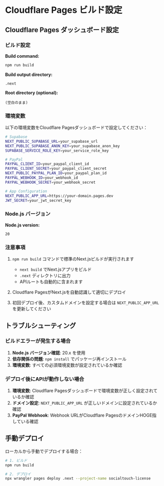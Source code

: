 # Cloudflare Pages ビルド設定

## Cloudflare Pages ダッシュボード設定

### ビルド設定

**Build command:**
```bash
npm run build
```

**Build output directory:**
```
.next
```

**Root directory (optional):**
```
(空白のまま)
```

### 環境変数

以下の環境変数をCloudflare Pagesダッシュボードで設定してください：

```bash
# Supabase
NEXT_PUBLIC_SUPABASE_URL=your_supabase_url
NEXT_PUBLIC_SUPABASE_ANON_KEY=your_supabase_anon_key
SUPABASE_SERVICE_ROLE_KEY=your_service_role_key

# PayPal
PAYPAL_CLIENT_ID=your_paypal_client_id
PAYPAL_CLIENT_SECRET=your_paypal_client_secret
NEXT_PUBLIC_PAYPAL_PLAN_ID=your_paypal_plan_id
PAYPAL_WEBHOOK_ID=your_webhook_id
PAYPAL_WEBHOOK_SECRET=your_webhook_secret

# App Configuration
NEXT_PUBLIC_APP_URL=https://your-domain.pages.dev
JWT_SECRET=your_jwt_secret_key
```

### Node.js バージョン

**Node.js version:**
```
20
```

### 注意事項

1. `npm run build` コマンドで標準のNext.jsビルドが実行されます
   - `next build` でNext.jsアプリをビルド
   - `.next` ディレクトリに出力
   - APIルートも自動的に含まれます

2. Cloudflare PagesがNext.jsを自動認識して適切にデプロイ

3. 初回デプロイ後、カスタムドメインを設定する場合は `NEXT_PUBLIC_APP_URL` を更新してください

## トラブルシューティング

### ビルドエラーが発生する場合

1. **Node.js バージョン確認**: 20.x を使用
2. **依存関係の問題**: `npm install` でパッケージ再インストール
3. **環境変数**: すべての必須環境変数が設定されているか確認

### デプロイ後にAPIが動作しない場合

1. **環境変数**: Cloudflare Pagesダッシュボードで環境変数が正しく設定されているか確認
2. **ドメイン設定**: `NEXT_PUBLIC_APP_URL` が正しいドメインに設定されているか確認
3. **PayPal Webhook**: Webhook URLがCloudflare PagesのドメインHOGE指している確認

## 手動デプロイ

ローカルから手動でデプロイする場合：

```bash
# 1. ビルド
npm run build

# 2. デプロイ
npx wrangler pages deploy .next --project-name socialtouch-license
```